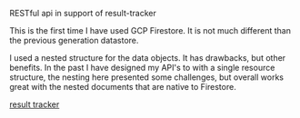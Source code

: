 RESTful api in support of result-tracker

This is the first time I have used GCP Firestore. It is not much different than the previous generation datastore.

I used a nested structure for the data objects. It has drawbacks, but other benefits. In the past I have designed my API's to with a single resource structure, the nesting here presented some challenges, but overall works great with the nested documents that are native to Firestore.

[result tracker](https://result-tracker.appspot.com/)
